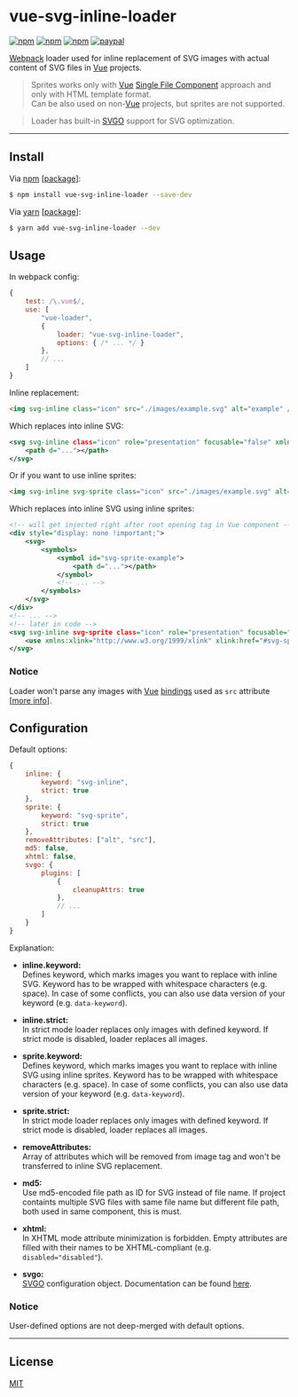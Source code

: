 # vue-svg-inline-loader

[![npm](https://img.shields.io/npm/v/vue-svg-inline-loader.svg?style=flat)](https://www.npmjs.com/package/vue-svg-inline-loader)
[![npm](https://img.shields.io/npm/dt/vue-svg-inline-loader.svg?style=flat)](https://www.npmjs.com/package/vue-svg-inline-loader)
[![npm](https://img.shields.io/npm/l/vue-svg-inline-loader.svg?style=flat)](https://www.npmjs.com/package/vue-svg-inline-loader)
[![paypal](https://img.shields.io/badge/donate-paypal-blue.svg?colorB=0070ba&style=flat)](https://paypal.me/oliverfindl)

[Webpack](https://github.com/webpack/webpack) loader used for inline replacement of SVG images with actual content of SVG files in [Vue](https://github.com/vuejs/vue) projects.

> Sprites works only with [Vue](https://github.com/vuejs/vue) [Single File Component](https://vuejs.org/guide/single-file-components.html) approach and only with HTML template format.  
Can be also used on non-[Vue](https://github.com/vuejs/vue) projects, but sprites are not supported.

> Loader has built-in [SVGO](https://github.com/svg/svgo) support for SVG optimization.

---

## Install

Via [npm](https://npmjs.com/) [[package](https://www.npmjs.com/package/vue-svg-inline-loader)]:
```bash
$ npm install vue-svg-inline-loader --save-dev
```

Via [yarn](https://yarnpkg.com/en/) [[package](https://yarnpkg.com/en/package/vue-svg-inline-loader)]:
```bash
$ yarn add vue-svg-inline-loader --dev
```

## Usage

In webpack config:
```javascript
{
	test: /\.vue$/,
	use: [
		"vue-loader",
		{
			loader: "vue-svg-inline-loader",
			options: { /* ... */ }
		},
		// ...
	]
}
```

Inline replacement:
```html
<img svg-inline class="icon" src="./images/example.svg" alt="example" />
```

Which replaces into inline SVG:
```xml
<svg svg-inline class="icon" role="presentation" focusable="false" xmlns="http://www.w3.org/2000/svg" viewBox="...">
	<path d="..."></path>
</svg>
```

Or if you want to use inline sprites:
```html
<img svg-inline svg-sprite class="icon" src="./images/example.svg" alt="example" />
```

Which replaces into inline SVG using inline sprites:
```xml
<!-- will get injected right after root opening tag in Vue component -->
<div style="display: none !important;">
	<svg>
		<symbols>
			<symbol id="svg-sprite-example">
				<path d="..."></path>
			</symbol>
			<!-- ... -->
		</symbols>
	</svg>
</div>
<!-- ... -->
<!-- later in code -->
<svg svg-inline svg-sprite class="icon" role="presentation" focusable="false" xmlns="http://www.w3.org/2000/svg" viewBox="...">
	<use xmlns:xlink="http://www.w3.org/1999/xlink" xlink:href="#svg-sprite-example"></use>
</svg>
```

### Notice

Loader won't parse any images with [Vue](https://github.com/vuejs/vue) [bindings](https://vuejs.org/v2/guide/class-and-style.html) used as `src` attribute [[more info](https://github.com/oliverfindl/vue-svg-inline-loader/issues/2)].

## Configuration

Default options:
```javascript
{
	inline: {
		keyword: "svg-inline",
		strict: true
	},
	sprite: {
		keyword: "svg-sprite",
		strict: true
	},
	removeAttributes: ["alt", "src"],
	md5: false,
	xhtml: false,
	svgo: {
		plugins: [
			{
				cleanupAttrs: true
			},
			// ...
		]
	}
}
```
Explanation:
* **inline.keyword:**  
Defines keyword, which marks images you want to replace with inline SVG. Keyword has to be wrapped with whitespace characters (e.g. space). 
In case of some conflicts, you can also use data version of your keyword (e.g. `data-keyword`).

* **inline.strict:**  
In strict mode loader replaces only images with defined keyword. If strict mode is disabled, loader replaces all images.

* **sprite.keyword:**  
Defines keyword, which marks images you want to replace with inline SVG using inline sprites. Keyword has to be wrapped with whitespace characters (e.g. space). 
In case of some conflicts, you can also use data version of your keyword (e.g. `data-keyword`).

* **sprite.strict:**  
In strict mode loader replaces only images with defined keyword. If strict mode is disabled, loader replaces all images.

* **removeAttributes:**  
Array of attributes which will be removed from image tag and won't be transferred to inline SVG replacement.

* **md5:**  
Use md5-encoded file path as ID for SVG instead of file name. If project containts multiple SVG files with same file name but different file path, both used in same component, this is must.

* **xhtml:**  
In XHTML mode attribute minimization is forbidden. Empty attributes are filled with their names to be XHTML-compliant (e.g. `disabled="disabled"`).

* **svgo:**  
[SVGO](https://github.com/svg/svgo) configuration object. Documentation can be found [here](https://github.com/svg/svgo).

### Notice

User-defined options are not deep-merged with default options.

---

## License

[MIT](http://opensource.org/licenses/MIT)
